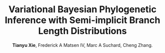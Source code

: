 ---
title: "Variational Bayesian Phylogenetic Inference with Semi-implicit Branch Length Distributions"
collection: publications
permalink: /publication/2024_arxiv_VBPI-SIBranch
author: <strong>Tianyu Xie</strong>, Frederick A Matsen IV, Marc A Suchard, Cheng Zhang. 
conf: 'Preprint, arXiv:2408.05058'
year: 2024
paperurl: https://arxiv.org/abs/2408.05058
codeurl: https://github.com/tyuxie/VBPI-SIBranch
additional: true
---